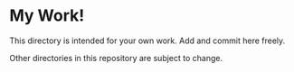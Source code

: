 # My Work!

This directory is intended for your own work. Add and commit here freely. 

Other directories in this repository are subject to change.
